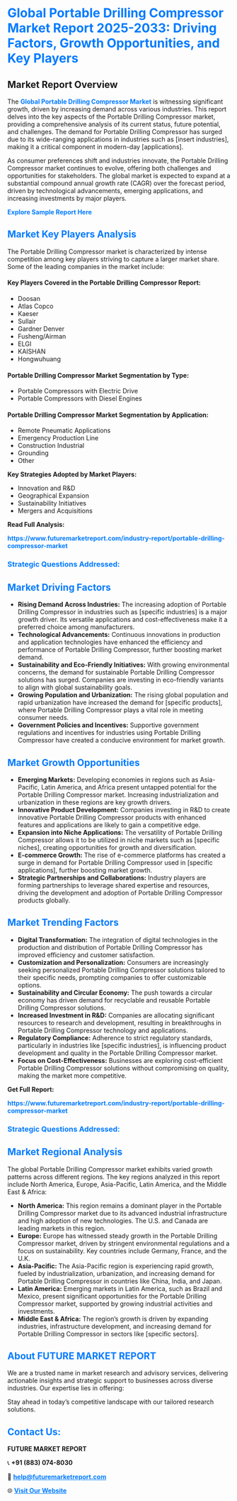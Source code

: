 <h1 style="color: #007BFF;">Global Portable Drilling Compressor Market Report 2025-2033: Driving Factors, Growth Opportunities, and Key Players</h1>

<section id="overview">
<h2>Market Report Overview</h2>
<p>The <a href="https://www.futuremarketreport.com/industry-report/portable-drilling-compressor-market" style="color: #007BFF; text-decoration: none;"><strong>Global Portable Drilling Compressor Market</strong></a> is witnessing significant growth, driven by increasing demand across various industries. This report delves into the key aspects of the Portable Drilling Compressor market, providing a comprehensive analysis of its current status, future potential, and challenges. The demand for Portable Drilling Compressor has surged due to its wide-ranging applications in industries such as [insert industries], making it a critical component in modern-day [applications].</p>
<p>As consumer preferences shift and industries innovate, the Portable Drilling Compressor market continues to evolve, offering both challenges and opportunities for stakeholders. The global market is expected to expand at a substantial compound annual growth rate (CAGR) over the forecast period, driven by technological advancements, emerging applications, and increasing investments by major players.</p>
</section>

<section id="overview">
<p><a href="https://www.futuremarketreport.com/request-sample/reportId=84365" style="color: #007BFF; text-decoration: none;"><strong>Explore Sample Report Here</strong></a></p>
</section>

<section id="key-players">
<h2 style="color: #007BFF;">Market Key Players Analysis</h2>
<p>The Portable Drilling Compressor market is characterized by intense competition among key players striving to capture a larger market share. Some of the leading companies in the market include:</p>
<h4>Key Players Covered in the Portable Drilling Compressor Report:</h4>
<ul><li>Doosan</li><li>Atlas Copco</li><li>Kaeser</li><li>Sullair</li><li>Gardner Denver</li><li>Fusheng/Airman</li><li>ELGI</li><li>KAISHAN</li><li>Hongwuhuang</li></ul>
<h4>Portable Drilling Compressor Market Segmentation by Type:</h4>
<ul><li>Portable Compressors with Electric Drive</li><li>Portable Compressors with Diesel Engines</li></ul>

<h4>Portable Drilling Compressor Market Segmentation by Application:</h4>
<ul><li>Remote Pneumatic Applications</li><li>Emergency Production Line</li><li>Construction Industrial</li><li>Grounding</li><li>Other</li></ul>
<p><strong>Key Strategies Adopted by Market Players:</strong></p>
<ul>
<li>Innovation and R&D</li>
<li>Geographical Expansion</li>
<li>Sustainability Initiatives</li>
<li>Mergers and Acquisitions</li>
</ul>
</section>

<section>
<p><strong>Read Full Analysis: </strong></p><a href="https://www.futuremarketreport.com/industry-report/portable-drilling-compressor-market" style="color: #007BFF; text-decoration: none;"><strong>https://www.futuremarketreport.com/industry-report/portable-drilling-compressor-market</strong></a>
<h3 style="color: #007BFF;">Strategic Questions Addressed:</h3>
</section>

<section id="driving-factors">
<h2 style="color: #007BFF;">Market Driving Factors</h2>
<ul>
<li><strong>Rising Demand Across Industries:</strong> The increasing adoption of Portable Drilling Compressor in industries such as [specific industries] is a major growth driver. Its versatile applications and cost-effectiveness make it a preferred choice among manufacturers.</li>
<li><strong>Technological Advancements:</strong> Continuous innovations in production and application technologies have enhanced the efficiency and performance of Portable Drilling Compressor, further boosting market demand.</li>
<li><strong>Sustainability and Eco-Friendly Initiatives:</strong> With growing environmental concerns, the demand for sustainable Portable Drilling Compressor solutions has surged. Companies are investing in eco-friendly variants to align with global sustainability goals.</li>
<li><strong>Growing Population and Urbanization:</strong> The rising global population and rapid urbanization have increased the demand for [specific products], where Portable Drilling Compressor plays a vital role in meeting consumer needs.</li>
<li><strong>Government Policies and Incentives:</strong> Supportive government regulations and incentives for industries using Portable Drilling Compressor have created a conducive environment for market growth.</li>
</ul>
</section>

<section id="growth-opportunities">
<h2 style="color: #007BFF;">Market Growth Opportunities</h2>
<ul>
<li><strong>Emerging Markets:</strong> Developing economies in regions such as Asia-Pacific, Latin America, and Africa present untapped potential for the Portable Drilling Compressor market. Increasing industrialization and urbanization in these regions are key growth drivers.</li>
<li><strong>Innovative Product Development:</strong> Companies investing in R&D to create innovative Portable Drilling Compressor products with enhanced features and applications are likely to gain a competitive edge.</li>
<li><strong>Expansion into Niche Applications:</strong> The versatility of Portable Drilling Compressor allows it to be utilized in niche markets such as [specific niches], creating opportunities for growth and diversification.</li>
<li><strong>E-commerce Growth:</strong> The rise of e-commerce platforms has created a surge in demand for Portable Drilling Compressor used in [specific applications], further boosting market growth.</li>
<li><strong>Strategic Partnerships and Collaborations:</strong> Industry players are forming partnerships to leverage shared expertise and resources, driving the development and adoption of Portable Drilling Compressor products globally.</li>
</ul>
</section>

<section id="trending-factors">
<h2 style="color: #007BFF;">Market Trending Factors</h2>
<ul>
<li><strong>Digital Transformation:</strong> The integration of digital technologies in the production and distribution of Portable Drilling Compressor has improved efficiency and customer satisfaction.</li>
<li><strong>Customization and Personalization:</strong> Consumers are increasingly seeking personalized Portable Drilling Compressor solutions tailored to their specific needs, prompting companies to offer customizable options.</li>
<li><strong>Sustainability and Circular Economy:</strong> The push towards a circular economy has driven demand for recyclable and reusable Portable Drilling Compressor solutions.</li>
<li><strong>Increased Investment in R&D:</strong> Companies are allocating significant resources to research and development, resulting in breakthroughs in Portable Drilling Compressor technology and applications.</li>
<li><strong>Regulatory Compliance:</strong> Adherence to strict regulatory standards, particularly in industries like [specific industries], is influencing product development and quality in the Portable Drilling Compressor market.</li>
<li><strong>Focus on Cost-Effectiveness:</strong> Businesses are exploring cost-efficient Portable Drilling Compressor solutions without compromising on quality, making the market more competitive.</li>
</ul>
</section>

<section>
<p><strong>Get Full Report: </strong></p><a href="https://www.futuremarketreport.com/industry-report/portable-drilling-compressor-market" style="color: #007BFF; text-decoration: none;"><strong>https://www.futuremarketreport.com/industry-report/portable-drilling-compressor-market</strong></a>
<h3 style="color: #007BFF;">Strategic Questions Addressed:</h3>
</section>


<section id="regional-analysis">
<h2 style="color: #007BFF;">Market Regional Analysis</h2>
<p>The global Portable Drilling Compressor market exhibits varied growth patterns across different regions. The key regions analyzed in this report include North America, Europe, Asia-Pacific, Latin America, and the Middle East & Africa:</p>
<ul>
<li><strong>North America:</strong> This region remains a dominant player in the Portable Drilling Compressor market due to its advanced industrial infrastructure and high adoption of new technologies. The U.S. and Canada are leading markets in this region.</li>
<li><strong>Europe:</strong> Europe has witnessed steady growth in the Portable Drilling Compressor market, driven by stringent environmental regulations and a focus on sustainability. Key countries include Germany, France, and the U.K.</li>
<li><strong>Asia-Pacific:</strong> The Asia-Pacific region is experiencing rapid growth, fueled by industrialization, urbanization, and increasing demand for Portable Drilling Compressor in countries like China, India, and Japan.</li>
<li><strong>Latin America:</strong> Emerging markets in Latin America, such as Brazil and Mexico, present significant opportunities for the Portable Drilling Compressor market, supported by growing industrial activities and investments.</li>
<li><strong>Middle East & Africa:</strong> The region’s growth is driven by expanding industries, infrastructure development, and increasing demand for Portable Drilling Compressor in sectors like [specific sectors].</li>
</ul>
</section>

<footer>
<h2 style="color: #007BFF;">About FUTURE MARKET REPORT</h2>
<p>We are a trusted name in market research and advisory services, delivering actionable insights and strategic support to businesses across diverse industries. Our expertise lies in offering:</p>

<p>Stay ahead in today’s competitive landscape with our tailored research solutions.</p>

<h2 style="color: #007BFF;">Contact Us:</h2>
<p><strong>FUTURE MARKET REPORT</strong></p>
<p>📞 <strong>+91 (883) 074-8030</strong></p>
<p>📧 <strong><a href="mailto:help@futuremarketreport.com" style="color: #007BFF;">help@futuremarketreport.com</a></strong></p>
<p>🌐 <strong><a href="https://www.futuremarketreport.com/" style="color: #007BFF;">Visit Our Website</a></strong></p>
</footer>